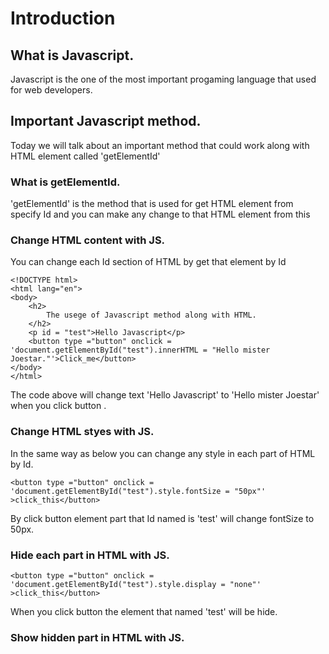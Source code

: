 # Introduction
## What is Javascript.
Javascript is the one of the most important progaming language that used for web developers.
## Important Javascript method.
Today we will talk about an important method that could work along with HTML element 
called 'getElementId'
### What is getElementId.
'getElementId' is the method that is used for get HTML element from specify Id and you can make any change to that HTML element from this
### Change HTML content with JS.
You can change each Id section of HTML by get that element by Id
```
<!DOCTYPE html>
<html lang="en">
<body>
    <h2>
        The usege of Javascript method along with HTML.
    </h2>
    <p id = "test">Hello Javascript</p>
    <button type ="button" onclick = 'document.getElementById("test").innerHTML = "Hello mister Joestar."'>Click_me</button>
</body>
</html>
```
The code above will change text 'Hello Javascript' to 'Hello mister Joestar' when you click button .
### Change HTML styes with JS.
In the same way as below you can change any style in each part of HTML by Id.
```
<button type ="button" onclick = 'document.getElementById("test").style.fontSize = "50px"' >click_this</button>
```
By click button element part that Id named is 'test' will change fontSize to 50px.
### Hide each part in HTML with JS.
```
<button type ="button" onclick = 'document.getElementById("test").style.display = "none"' >click_this</button>
```
When you click button the element that named 'test' will be hide.
### Show hidden part in HTML with JS.
